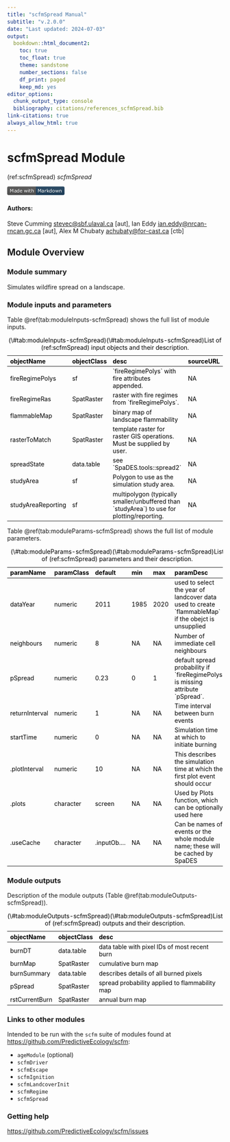 ```yaml
---
title: "scfmSpread Manual"
subtitle: "v.2.0.0"
date: "Last updated: 2024-07-03"
output:
  bookdown::html_document2:
    toc: true
    toc_float: true
    theme: sandstone
    number_sections: false
    df_print: paged
    keep_md: yes
editor_options:
  chunk_output_type: console
  bibliography: citations/references_scfmSpread.bib
link-citations: true
always_allow_html: true
---
```


# scfmSpread Module

<!-- the following are text references used in captions for LaTeX compatibility -->
(ref:scfmSpread) *scfmSpread*



[![made-with-Markdown](figures/markdownBadge.png)](https://commonmark.org)

<!-- if knitting to pdf remember to add the pandoc_args: ["--extract-media", "."] option to yml in order to get the badge images -->

#### Authors:

Steve Cumming <stevec@sbf.ulaval.ca> [aut], Ian Eddy <ian.eddy@nrcan-rncan.gc.ca> [aut], Alex M Chubaty <achubaty@for-cast.ca> [ctb]
<!-- ideally separate authors with new lines, '\n' not working -->

## Module Overview

### Module summary

Simulates wildfire spread on a landscape.

### Module inputs and parameters

Table \@ref(tab:moduleInputs-scfmSpread) shows the full list of module inputs.

<table class="table" style="color: black; margin-left: auto; margin-right: auto;">
<caption>(\#tab:moduleInputs-scfmSpread)(\#tab:moduleInputs-scfmSpread)List of (ref:scfmSpread) input objects and their description.</caption>
 <thead>
  <tr>
   <th style="text-align:left;"> objectName </th>
   <th style="text-align:left;"> objectClass </th>
   <th style="text-align:left;"> desc </th>
   <th style="text-align:left;"> sourceURL </th>
  </tr>
 </thead>
<tbody>
  <tr>
   <td style="text-align:left;"> fireRegimePolys </td>
   <td style="text-align:left;"> sf </td>
   <td style="text-align:left;"> `fireRegimePolys` with fire attributes appended. </td>
   <td style="text-align:left;"> NA </td>
  </tr>
  <tr>
   <td style="text-align:left;"> fireRegimeRas </td>
   <td style="text-align:left;"> SpatRaster </td>
   <td style="text-align:left;"> raster with fire regimes from `fireRegimePolys`. </td>
   <td style="text-align:left;"> NA </td>
  </tr>
  <tr>
   <td style="text-align:left;"> flammableMap </td>
   <td style="text-align:left;"> SpatRaster </td>
   <td style="text-align:left;"> binary map of landscape flammability </td>
   <td style="text-align:left;"> NA </td>
  </tr>
  <tr>
   <td style="text-align:left;"> rasterToMatch </td>
   <td style="text-align:left;"> SpatRaster </td>
   <td style="text-align:left;"> template raster for raster GIS operations. Must be supplied by user. </td>
   <td style="text-align:left;"> NA </td>
  </tr>
  <tr>
   <td style="text-align:left;"> spreadState </td>
   <td style="text-align:left;"> data.table </td>
   <td style="text-align:left;"> see `SpaDES.tools::spread2` </td>
   <td style="text-align:left;"> NA </td>
  </tr>
  <tr>
   <td style="text-align:left;"> studyArea </td>
   <td style="text-align:left;"> sf </td>
   <td style="text-align:left;"> Polygon to use as the simulation study area. </td>
   <td style="text-align:left;"> NA </td>
  </tr>
  <tr>
   <td style="text-align:left;"> studyAreaReporting </td>
   <td style="text-align:left;"> sf </td>
   <td style="text-align:left;"> multipolygon (typically smaller/unbuffered than `studyArea`) to use for plotting/reporting. </td>
   <td style="text-align:left;"> NA </td>
  </tr>
</tbody>
</table>

Table \@ref(tab:moduleParams-scfmSpread) shows the full list of module parameters.


<table class="table" style="color: black; margin-left: auto; margin-right: auto;">
<caption>(\#tab:moduleParams-scfmSpread)(\#tab:moduleParams-scfmSpread)List of (ref:scfmSpread) parameters and their description.</caption>
 <thead>
  <tr>
   <th style="text-align:left;"> paramName </th>
   <th style="text-align:left;"> paramClass </th>
   <th style="text-align:left;"> default </th>
   <th style="text-align:left;"> min </th>
   <th style="text-align:left;"> max </th>
   <th style="text-align:left;"> paramDesc </th>
  </tr>
 </thead>
<tbody>
  <tr>
   <td style="text-align:left;"> dataYear </td>
   <td style="text-align:left;"> numeric </td>
   <td style="text-align:left;"> 2011 </td>
   <td style="text-align:left;"> 1985 </td>
   <td style="text-align:left;"> 2020 </td>
   <td style="text-align:left;"> used to select the year of landcover data used to create `flammableMap` if the obejct is unsupplied </td>
  </tr>
  <tr>
   <td style="text-align:left;"> neighbours </td>
   <td style="text-align:left;"> numeric </td>
   <td style="text-align:left;"> 8 </td>
   <td style="text-align:left;"> NA </td>
   <td style="text-align:left;"> NA </td>
   <td style="text-align:left;"> Number of immediate cell neighbours </td>
  </tr>
  <tr>
   <td style="text-align:left;"> pSpread </td>
   <td style="text-align:left;"> numeric </td>
   <td style="text-align:left;"> 0.23 </td>
   <td style="text-align:left;"> 0 </td>
   <td style="text-align:left;"> 1 </td>
   <td style="text-align:left;"> default spread probability if `fireRegimePolys` is missing attribute `pSpread`. </td>
  </tr>
  <tr>
   <td style="text-align:left;"> returnInterval </td>
   <td style="text-align:left;"> numeric </td>
   <td style="text-align:left;"> 1 </td>
   <td style="text-align:left;"> NA </td>
   <td style="text-align:left;"> NA </td>
   <td style="text-align:left;"> Time interval between burn events </td>
  </tr>
  <tr>
   <td style="text-align:left;"> startTime </td>
   <td style="text-align:left;"> numeric </td>
   <td style="text-align:left;"> 0 </td>
   <td style="text-align:left;"> NA </td>
   <td style="text-align:left;"> NA </td>
   <td style="text-align:left;"> Simulation time at which to initiate burning </td>
  </tr>
  <tr>
   <td style="text-align:left;"> .plotInterval </td>
   <td style="text-align:left;"> numeric </td>
   <td style="text-align:left;"> 10 </td>
   <td style="text-align:left;"> NA </td>
   <td style="text-align:left;"> NA </td>
   <td style="text-align:left;"> This describes the simulation time at which the first plot event should occur </td>
  </tr>
  <tr>
   <td style="text-align:left;"> .plots </td>
   <td style="text-align:left;"> character </td>
   <td style="text-align:left;"> screen </td>
   <td style="text-align:left;"> NA </td>
   <td style="text-align:left;"> NA </td>
   <td style="text-align:left;"> Used by Plots function, which can be optionally used here </td>
  </tr>
  <tr>
   <td style="text-align:left;"> .useCache </td>
   <td style="text-align:left;"> character </td>
   <td style="text-align:left;"> .inputOb.... </td>
   <td style="text-align:left;"> NA </td>
   <td style="text-align:left;"> NA </td>
   <td style="text-align:left;"> Can be names of events or the whole module name; these will be cached by SpaDES </td>
  </tr>
</tbody>
</table>

### Module outputs

Description of the module outputs (Table \@ref(tab:moduleOutputs-scfmSpread)).

<table class="table" style="color: black; margin-left: auto; margin-right: auto;">
<caption>(\#tab:moduleOutputs-scfmSpread)(\#tab:moduleOutputs-scfmSpread)List of (ref:scfmSpread) outputs and their description.</caption>
 <thead>
  <tr>
   <th style="text-align:left;"> objectName </th>
   <th style="text-align:left;"> objectClass </th>
   <th style="text-align:left;"> desc </th>
  </tr>
 </thead>
<tbody>
  <tr>
   <td style="text-align:left;"> burnDT </td>
   <td style="text-align:left;"> data.table </td>
   <td style="text-align:left;"> data table with pixel IDs of most recent burn </td>
  </tr>
  <tr>
   <td style="text-align:left;"> burnMap </td>
   <td style="text-align:left;"> SpatRaster </td>
   <td style="text-align:left;"> cumulative burn map </td>
  </tr>
  <tr>
   <td style="text-align:left;"> burnSummary </td>
   <td style="text-align:left;"> data.table </td>
   <td style="text-align:left;"> describes details of all burned pixels </td>
  </tr>
  <tr>
   <td style="text-align:left;"> pSpread </td>
   <td style="text-align:left;"> SpatRaster </td>
   <td style="text-align:left;"> spread probability applied to flammability map </td>
  </tr>
  <tr>
   <td style="text-align:left;"> rstCurrentBurn </td>
   <td style="text-align:left;"> SpatRaster </td>
   <td style="text-align:left;"> annual burn map </td>
  </tr>
</tbody>
</table>

### Links to other modules

Intended to be run with the `scfm` suite of modules found at <https://github.com/PredictiveEcology/scfm>:

- `ageModule` (optional)
- `scfmDriver`
- `scfmEscape`
- `scfmIgnition`
- `scfmLandcoverInit`
- `scfmRegime`
- `scfmSpread`

### Getting help

<https://github.com/PredictiveEcology/scfm/issues>
